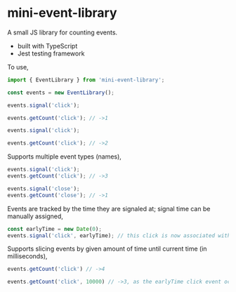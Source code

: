# mini-event-library

A small JS library for counting events.

* built with TypeScript
* Jest testing framework

To use,

```js
import { EventLibrary } from 'mini-event-library';

const events = new EventLibrary();

events.signal('click');

events.getCount('click'); // ->1

events.signal('click');

events.getCount('click'); // ->2

```

Supports multiple event types (names),

```js
events.signal('click');
events.getCount('click'); // ->3

events.signal('close');
events.getCount('close'); // ->1
```

Events are tracked by the time they are signaled at; signal time can be manually assigned,

```js
const earlyTime = new Date(0);
events.signal('click', earlyTime); // this click is now associated with 1 Jan 1970
```

Supports slicing events by given amount of time until current time (in milliseconds),

```js
events.getCount('click') // ->4

events.getCount('click', 10000) // ->3, as the earlyTime click event occured over 10 seconds ago
```